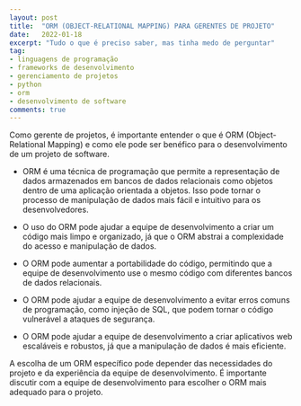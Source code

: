 ```yaml
---
layout: post
title:  "ORM (OBJECT-RELATIONAL MAPPING) PARA GERENTES DE PROJETO"
date:   2022-01-18
excerpt: "Tudo o que é preciso saber, mas tinha medo de perguntar"
tag:
- linguagens de programação
- frameworks de desenvolvimento
- gerenciamento de projetos
- python
- orm
- desenvolvimento de software
comments: true
---
```

Como gerente de projetos, é importante entender o que é ORM (Object-Relational Mapping) e como ele pode ser benéfico para o desenvolvimento de um projeto de software.

- ORM é uma técnica de programação que permite a representação de dados armazenados em bancos de dados relacionais como objetos dentro de uma aplicação orientada a objetos. Isso pode tornar o processo de manipulação de dados mais fácil e intuitivo para os desenvolvedores.

- O uso do ORM pode ajudar a equipe de desenvolvimento a criar um código mais limpo e organizado, já que o ORM abstrai a complexidade do acesso e manipulação de dados.

- O ORM pode aumentar a portabilidade do código, permitindo que a equipe de desenvolvimento use o mesmo código com diferentes bancos de dados relacionais.

- O ORM pode ajudar a equipe de desenvolvimento a evitar erros comuns de programação, como injeção de SQL, que podem tornar o código vulnerável a ataques de segurança.

- O ORM pode ajudar a equipe de desenvolvimento a criar aplicativos web escaláveis e robustos, já que a manipulação de dados é mais eficiente.

A escolha de um ORM específico pode depender das necessidades do projeto e da experiência da equipe de desenvolvimento. É importante discutir com a equipe de desenvolvimento para escolher o ORM mais adequado para o projeto.